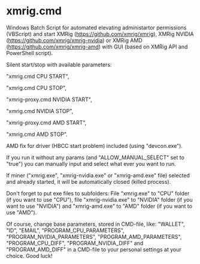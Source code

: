 # xmrig.cmd
Windows Batch Script for automated elevating administartor permissions (VBScript) and start XMRig (https://github.com/xmrig/xmrig), XMRig NVIDIA (https://github.com/xmrig/xmrig-nvidia) or XMRig AMD (https://github.com/xmrig/xmrig-amd) with GUI (based on XMRig API and PowerShell script).

Silent start/stop with available parameters:

  "xmrig.cmd CPU START",

  "xmrig.cmd CPU STOP",

  "xmrig-proxy.cmd NVIDIA START",

  "xmrig.cmd NVIDIA STOP",

  "xmrig-proxy.cmd AMD START",

  "xmrig.cmd AMD STOP".
    

AMD fix for driver (HBCC start problem) included (using "devcon.exe").


If you run it without any params (and "ALLOW_MANUAL_SELECT" set to "true") you can manually input and select what ever you want to run.


If miner ("xmrig.exe", "xmrig-nvidia.exe" or "xmrig-amd.exe" file) selected and already started, it will be automatically closed (killed process).


Don't forget to put exe files to subfolders:
File "xmrig.exe" to "CPU" folder (if you want to use "CPU"), file "xmrig-nvidia.exe" to "NVIDIA" folder (if you want to use "NVIDIA") and "xmrig-amd.exe" to "AMD" folder (if you want to use "AMD").


Of course, change base parameters, stored in CMD-file, like: "WALLET", "ID", "EMAIL", "PROGRAM_CPU_PARAMETERS", "PROGRAM_NVIDIA_PARAMETERS", "PROGRAM_AMD_PARAMETERS", "PROGRAM_CPU_DIFF", "PROGRAM_NVIDIA_DIFF" and "PROGRAM_AMD_DIFF" in a CMD-file to your personal settings at your choice. Good luck!

